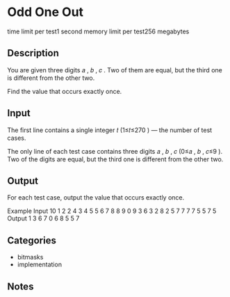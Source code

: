 # Odd One Out

time limit per test1 second
memory limit per test256 megabytes

## Description

You are given three digits 𝑎
, 𝑏
, 𝑐
. Two of them are equal, but the third one is different from the other two.

Find the value that occurs exactly once.


## Input

The first line contains a single integer 𝑡
 (1≤𝑡≤270
) — the number of test cases.

The only line of each test case contains three digits 𝑎
, 𝑏
, 𝑐
 (0≤𝑎
, 𝑏
, 𝑐≤9
). Two of the digits are equal, but the third one is different from the other two.

## Output

For each test case, output the value that occurs exactly once.

Example
Input
10
1 2 2
4 3 4
5 5 6
7 8 8
9 0 9
3 6 3
2 8 2
5 7 7
7 7 5
5 7 5
Output
1
3
6
7
0
6
8
5
5
7



## Categories

- bitmasks
- implementation 

## Notes
